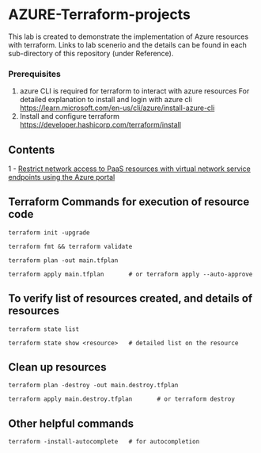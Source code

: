 # AZURE-Terraform-projects

This lab is created to demonstrate the implementation of Azure resources with terraform.
Links to lab scenerio and the details can be found in each sub-directory of this repository (under Reference).

### Prerequisites
1. azure CLI is required for terraform to interact with azure resources
   For detailed explanation to install and login with azure cli https://learn.microsoft.com/en-us/cli/azure/install-azure-cli
2. Install and configure terraform https://developer.hashicorp.com/terraform/install
   
## Contents
1 - [Restrict network access to PaaS resources with virtual network service endpoints using the Azure portal](project-1)

## Terraform Commands for execution of resource code
```
terraform init -upgrade

terraform fmt && terraform validate

terraform plan -out main.tfplan

terraform apply main.tfplan       # or terraform apply --auto-approve
```

## To verify list of resources created, and details of resources
```
terraform state list

terraform state show <resource>   # detailed list on the resource
```

## Clean up resources
```
terraform plan -destroy -out main.destroy.tfplan  

terraform apply main.destroy.tfplan       # or terraform destroy
```
 
## Other helpful commands
```
terraform -install-autocomplete   # for autocompletion
```
